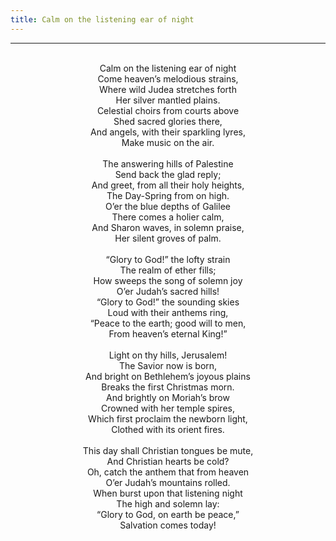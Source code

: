 ```yaml
---
title: Calm on the listening ear of night
---
```


---
<center>
<br/>
Calm on the listening ear of night<br/>
Come heaven’s melodious strains,<br/>
Where wild Judea stretches forth<br/>
Her silver mantled plains.<br/>
Celestial choirs from courts above<br/>
Shed sacred glories there,<br/>
And angels, with their sparkling lyres,<br/>
Make music on the air.<br/>
<br/>
The answering hills of Palestine<br/>
Send back the glad reply;<br/>
And greet, from all their holy heights,<br/>
The Day-Spring from on high.<br/>
O’er the blue depths of Galilee<br/>
There comes a holier calm,<br/>
And Sharon waves, in solemn praise,<br/>
Her silent groves of palm.<br/>
<br/>
“Glory to God!” the lofty strain<br/>
The realm of ether fills;<br/>
How sweeps the song of solemn joy<br/>
O’er Judah’s sacred hills!<br/>
“Glory to God!” the sounding skies<br/>
Loud with their anthems ring,<br/>
“Peace to the earth; good will to men,<br/>
From heaven’s eternal King!”<br/>
<br/>
Light on thy hills, Jerusalem!<br/>
The Savior now is born,<br/>
And bright on Bethlehem’s joyous plains<br/>
Breaks the first Christmas morn.<br/>
And brightly on Moriah’s brow<br/>
Crowned with her temple spires,<br/>
Which first proclaim the newborn light,<br/>
Clothed with its orient fires.<br/>
<br/>
This day shall Christian tongues be mute,<br/>
And Christian hearts be cold?<br/>
Oh, catch the anthem that from heaven<br/>
O’er Judah’s mountains rolled.<br/>
When burst upon that listening night<br/>
The high and solemn lay:<br/>
“Glory to God, on earth be peace,”<br/>
Salvation comes today!<br/>

</center>